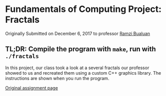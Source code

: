 # Fundamentals of Computing Project: Fractals
Originally Submitted on December 6, 2017 to professor [Ramzi Bualuan](https://engineering.nd.edu/profiles/rbualuan)  

## TL;DR: Compile the program with `make`, run with `./fractals`
In this project, our class took a look at a several fractals our professor showed to us and recreated them using a custom C++ graphics library. The instructions are shown when you run the program.  

[Original assignment page](https://www3.nd.edu/~rbualuan/courses/fundcomp17/lab11/)
